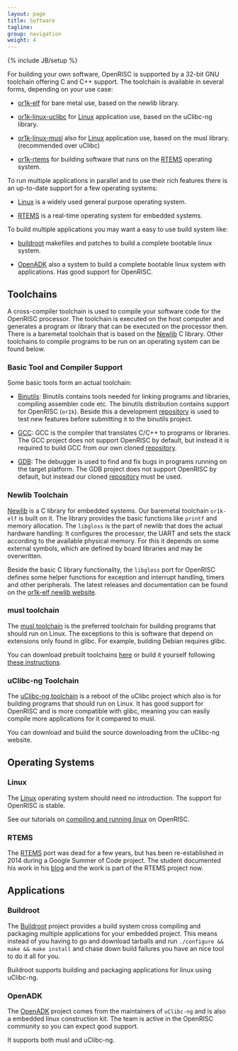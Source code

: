 ```yaml
---
layout: page
title: Software
tagline:
group: navigation
weight: 4
---
```

{% include JB/setup %}

For building your own software, OpenRISC is supported by a 32-bit GNU
toolchain offering C and C++ support. The toolchain is available in
several forms, depending on your use case:

* [or1k-elf](#mewlib-toolchain) for bare metal use, based on the
  newlib library.

* [or1k-linux-uclibc](#uclibc-ng-toolchain) for [Linux](#linux) application use, based on the
  uClibc-ng library.

* [or1k-linux-musl](#musl-toolchain) also for [Linux](#linux) application
  use, based on the musl library. (recommended over uClibc)

* [or1k-rtems](#rtems-toolchain) for building software that runs on
  the [RTEMS](#rtems) operating system.

To run multiple applications in parallel and to use their rich
features there is an up-to-date support for a few operating systems:

* [Linux](#linux) is a widely used general purpose operating system.

* [RTEMS](#rtems) is a real-time operating system for embedded
  systems.

To build multiple applications you may want a easy to use build system
like:

* [buildroot](#buildroot) makefiles and patches to build a complete bootable
  linux system.

* [OpenADK](#openadk) also a system to build a complete bootable linux system
  with applications.  Has good support for OpenRISC.

## Toolchains

A cross-compiler toolchain is used to compile your software code for
the OpenRISC processor. The toolchain is executed on the host
computer and generates a program or library that can be executed on
the processor then. There is a baremetal toolchain that is based on
the [Newlib](https://sourceware.org/newlib/) C library. Other
toolchains to compile programs to be run on an operating system can be
found below.

### Basic Tool and Compiler Support

Some basic tools form an actual toolchain:

* [Binutils](https://www.gnu.org/s/binutils/): Binutils contains tools
  needed for linking programs and libraries, compiling assembler code
  etc. The binutils distribution contains support for OpenRISC
  (`or1k`). Beside this a development
  [repository](https://github.com/openrisc/binutils-gdb) is used to
  test new features before submitting it to the binutils project.

* [GCC](https://gcc.gnu.org): GCC is the compiler that translates
  C/C++ to programs or libraries. The GCC project does not support
  OpenRISC by default, but instead it is required to build GCC from
  our own cloned [repository](https://github.com/openrisc/or1k-gcc).

* [GDB](https://www.gnu.org/s/gdb/): The debugger is used to find and
  fix bugs in programs running on the target platform. The GDB project
  does not support OpenRISC by default, but instead our cloned
  [repository](https://github.com/openrisc/binutils-gdb) must be used.

### Newlib Toolchain

[Newlib](https://sourceware.org/newlib/) is a C library for embedded
systems. Our baremetal toolchain `or1k-elf` is built on it.  The
library provides the basic functions like `printf` and memory
allocation. The `libgloss` is the part of newlib that does the actual
hardware handling: It configures the processor, the UART and sets the
stack according to the available physical memory. For this it depends
on some external symbols, which are defined by board libraries and may
be overwritten.

Beside the basic C library functionality, the `libgloss` port for
OpenRISC defines some helper functions for exception and interrupt
handling, timers and other peripherals. The latest releases and
documentation can be found on the
[or1k-elf newlib website](http://openrisc.github.io/newlib).

### musl toolchain

The [musl toolchain](https://www.musl-libc.org) is the preferred toolchain
for building programs that should run on Linux. The exceptions to this is
software that depend on extensions only found in glibc. For example,
building Debian requires glibc.

You can download prebuilt toolchains
[here](https://github.com/openrisc/musl-cross/releases) or build it
yourself following
[these instructions](https://github.com/openrisc/musl-cross/wiki).

### uClibc-ng Toolchain

The [uClibc-ng toolchain](https://uclibc-ng.org) is a reboot of the uClibc
project which also is for building programs that should run on Linux.  It has
good support for OpenRISC and is more compatible with glibc, meaning you can
easily compile more applications for it compared to musl.

You can download and build the source downloading from the uClibc-ng website.


## Operating Systems

### Linux

The [Linux](http://kernel.org) operating system should need no introduction. The
support for OpenRISC is stable.

See our tutorials on [compiling and running linux](https://github.com/openrisc/tutorials/blob/master/docs/Linux.md)
on OpenRISC.

### RTEMS

The [RTEMS](http://www.rtems.org) port was dead for a few years, but
has been re-established in 2014 during a Google Summer of Code
project. The student documented his work in his
[blog](http://heshamelmatary.blogspot.de/2014/08/gsoc-2014-porting-rtems-to-openrisc.html)
and the work is part of the RTEMS project now.


## Applications

### Buildroot

The [Buildroot](https://buildroot.org) project provides a build system cross compiling
and packaging multiple applications for your embedded project.  This means instead
of you having to go and download tarballs and run `./configure && make && make install`
and chase down build failures you have an nice tool to do it all for you.

Buildroot supports building and packaging applications for linux using uClibc-ng.

### OpenADK

The [OpenADK](https://openadk.org) project comes from the maintainers of `uClibc-ng` and
is also a embedded linux construction kit.  The team is active in the OpenRISC
community so you can expect good support.

It supports both musl and uClibc-ng.
